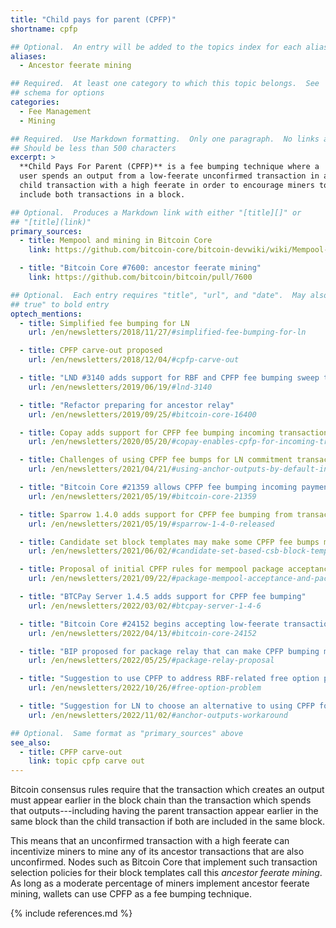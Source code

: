 ```yaml
---
title: "Child pays for parent (CPFP)"
shortname: cpfp

## Optional.  An entry will be added to the topics index for each alias
aliases:
  - Ancestor feerate mining

## Required.  At least one category to which this topic belongs.  See
## schema for options
categories:
  - Fee Management
  - Mining

## Required.  Use Markdown formatting.  Only one paragraph.  No links allowed.
## Should be less than 500 characters
excerpt: >
  **Child Pays For Parent (CPFP)** is a fee bumping technique where a
  user spends an output from a low-feerate unconfirmed transaction in a
  child transaction with a high feerate in order to encourage miners to
  include both transactions in a block.

## Optional.  Produces a Markdown link with either "[title][]" or
## "[title](link)"
primary_sources:
  - title: Mempool and mining in Bitcoin Core
    link: https://github.com/bitcoin-core/bitcoin-devwiki/wiki/Mempool-and-mining

  - title: "Bitcoin Core #7600: ancestor feerate mining"
    link: https://github.com/bitcoin/bitcoin/pull/7600

## Optional.  Each entry requires "title", "url", and "date".  May also use "feature:
## true" to bold entry
optech_mentions:
  - title: Simplified fee bumping for LN
    url: /en/newsletters/2018/11/27/#simplified-fee-bumping-for-ln

  - title: CPFP carve-out proposed
    url: /en/newsletters/2018/12/04/#cpfp-carve-out

  - title: "LND #3140 adds support for RBF and CPFP fee bumping sweep transactions"
    url: /en/newsletters/2019/06/19/#lnd-3140

  - title: "Refactor preparing for ancestor relay"
    url: /en/newsletters/2019/09/25/#bitcoin-core-16400

  - title: Copay adds support for CPFP fee bumping incoming transactions
    url: /en/newsletters/2020/05/20/#copay-enables-cpfp-for-incoming-transactions

  - title: Challenges of using CPFP fee bumps for LN commitment transactions
    url: /en/newsletters/2021/04/21/#using-anchor-outputs-by-default-in-lnd

  - title: "Bitcoin Core #21359 allows CPFP fee bumping incoming payments"
    url: /en/newsletters/2021/05/19/#bitcoin-core-21359

  - title: Sparrow 1.4.0 adds support for CPFP fee bumping from transaction list
    url: /en/newsletters/2021/05/19/#sparrow-1-4-0-released

  - title: Candidate set block templates may make some CPFP fee bumps more effective
    url: /en/newsletters/2021/06/02/#candidate-set-based-csb-block-template-construction

  - title: Proposal of initial CPFP rules for mempool package acceptance before implementing package relay
    url: /en/newsletters/2021/09/22/#package-mempool-acceptance-and-package-rbf

  - title: "BTCPay Server 1.4.5 adds support for CPFP fee bumping"
    url: /en/newsletters/2022/03/02/#btcpay-server-1-4-6

  - title: "Bitcoin Core #24152 begins accepting low-feerate transactions that are paid for by their children"
    url: /en/newsletters/2022/04/13/#bitcoin-core-24152

  - title: "BIP proposed for package relay that can make CPFP bumping more reliable"
    url: /en/newsletters/2022/05/25/#package-relay-proposal

  - title: "Suggestion to use CPFP to address RBF-related free option problem"
    url: /en/newsletters/2022/10/26/#free-option-problem

  - title: "Suggestion for LN to choose an alternative to using CPFP for HTLC fee bumping"
    url: /en/newsletters/2022/11/02/#anchor-outputs-workaround

## Optional.  Same format as "primary_sources" above
see_also:
  - title: CPFP carve-out
    link: topic cpfp carve out
---
```

Bitcoin consensus rules require that the transaction which creates an
output must appear earlier in the block chain than the transaction
which spends that outputs---including having the parent transaction
appear earlier in the same block than the child transaction if both
are included in the same block.

This means that an unconfirmed transaction with a high feerate can
incentivize miners to mine any of its ancestor transactions that are
also unconfirmed.  Nodes such as Bitcoin Core that implement such
transaction selection policies for their block templates call this
*ancestor feerate mining*.  As long as a moderate percentage of miners
implement ancestor feerate mining, wallets can use CPFP as a fee
bumping technique.

{% include references.md %}
